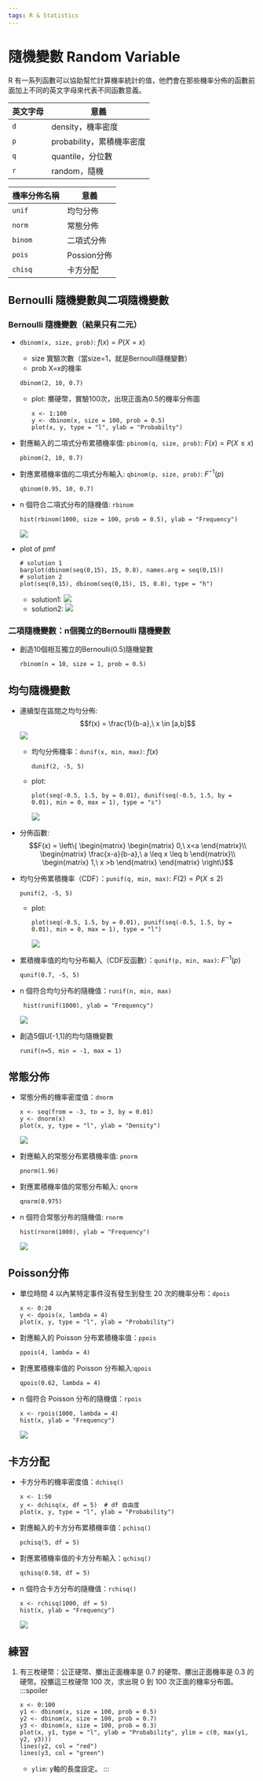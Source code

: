 ```yaml
---
tags: R & Statistics
---
```

# 隨機變數 Random Variable
R 有一系列函數可以協助幫忙計算機率統計的值，他們會在那些機率分佈的函數前面加上不同的英文字母來代表不同函數意義。

| 英文字母 | 意義 |
| -------- | -------- |
| ```d```    | density，機率密度  |
| ```p```  | probability，累積機率密度 |
| ```q```  | quantile，分位數  |
| ```r```  | random，隨機 |


| 機率分佈名稱 | 意義 |
| -------- | -------- |
| ```unif```    | 均勻分佈     |
| ```norm```  | 常態分佈  |
| ```binom``` | 二項式分佈 |
| ```pois```  | Possion分佈 |
| ```chisq``` | 卡方分配 |


## Bernoulli 隨機變數與二項隨機變數
### Bernoulli 隨機變數（結果只有二元）
- ```dbinom(x, size, prob)```: $f(x)=P(X=x)$
    - size 實驗次數（當size=1，就是Bernoulli隨機變數）
    - prob X=x的機率
    ```r=
    dbinom(2, 10, 0.7)
    ```
    - plot: 擲硬幣，實驗100次，出現正面為0.5的機率分佈圖
        ```r=
        x <- 1:100
        y <- dbinom(x, size = 100, prob = 0.5)
        plot(x, y, type = "l", ylab = "Probabilty")
        ```
- 對應輸入的二項式分布累積機率值: ```pbinom(q, size, prob)```: $F(x)=P(X \leq x)$
    ```r=
    pbinom(2, 10, 0.7)
    ```
- 對應累積機率值的二項式分布輸入: ```qbinom(p, size, prob)```: $F^{-1}(p)$
    ```r=
    qbinom(0.95, 10, 0.7)
    ```
-  n 個符合二項式分布的隨機值: ```rbinom```
    ```r=
    hist(rbinom(1000, size = 100, prob = 0.5), ylab = "Frequency")
    ```
    ![](https://i.imgur.com/vCrSDpC.png)

- plot of pmf
    ```r=
    # solution 1
    barplot(dbinom(seq(0,15), 15, 0.8), names.arg = seq(0,15))
    # solution 2
    plot(seq(0,15), dbinom(seq(0,15), 15, 0.8), type = "h")
    ```
    - solution1: ![](https://i.imgur.com/eIcglpq.png)
    - solution2: ![](https://i.imgur.com/ii0JDI6.png)

### 二項隨機變數：n個獨立的Bernoulli 隨機變數
- 創造10個相互獨立的Bernoulli(0.5)隨機變數
    ```r=
    rbinom(n = 10, size = 1, prob = 0.5)
    ```
    
## 均勻隨機變數
- 連續型在區間之均勻分佈: $$f(x) = \frac{1}{b-a},\ x \in [a,b]$$
    ![](https://i.imgur.com/i5nkFYA.png)
    - 均勻分佈機率：```dunif(x, min, max)```: $f(x)$
        ```r=
        dunif(2, -5, 5)
        ```
    - plot:
        ```r=
        plot(seq(-0.5, 1.5, by = 0.01), dunif(seq(-0.5, 1.5, by = 0.01), min = 0, max = 1), type = "s")
        ```
        ![](https://i.imgur.com/O8H9dzM.png)

- 分佈函數: $$F(x) =  \left\{  \begin{matrix}
 \begin{matrix}
   0,\ x<a
  \end{matrix}\\
  \begin{matrix}
   \frac{x-a}{b-a},\ a \leq x \leq b
  \end{matrix}\\
  \begin{matrix}
  1,\ x >b
  \end{matrix} 
\end{matrix}
\right\}$$
    

- 均勻分佈累積機率（CDF）：```punif(q, min, max)```: $F(2)=P(X \leq 2)$
    ```r=
    punif(2, -5, 5)
    ```
    - plot:
        ```r=
        plot(seq(-0.5, 1.5, by = 0.01), punif(seq(-0.5, 1.5, by = 0.01), min = 0, max = 1), type = "l")
        ```
        ![](https://i.imgur.com/VwEytGo.png)

- 累積機率值的均勻分布輸入（CDF反函數）：```qunif(p, min, max)```: $F^{-1}(p)$
    ```r=
    qunif(0.7, -5, 5)
    ```
- n 個符合均勻分布的隨機值：```runif(n, min, max)```
    ```r=
     hist(runif(1000), ylab = "Frequency")
    ```
    ![](https://i.imgur.com/MkieMgn.png)

- 創造5個U[-1,1]的均勻隨機變數
    ```r=
    runif(n=5, min = -1, max = 1)
    ```

## 常態分佈
- 常態分佈的機率密度值：```dnorm```
    ```r=
    x <- seq(from = -3, to = 3, by = 0.01)
    y <- dnorm(x)
    plot(x, y, type = "l", ylab = "Density")
    ```
    ![](https://i.imgur.com/m7W2lWA.png)

- 對應輸入的常態分布累積機率值: ```pnorm```
    ```r=
    pnorm(1.96)
    ```
- 對應累積機率值的常態分布輸入: ```qnorm```
    ```r=
    qnorm(0.975)
    ```
-  n 個符合常態分布的隨機值: ```rnorm```
    ```r=
    hist(rnorm(1000), ylab = "Frequency")
    ```
    ![](https://i.imgur.com/gZHoVE1.png)
    
## Poisson分佈
- 單位時間 4 以內某特定事件沒有發生到發生 20 次的機率分布：```dpois```
    ```r=
    x <- 0:20
    y <- dpois(x, lambda = 4)
    plot(x, y, type = "l", ylab = "Probability")
    ```
- 對應輸入的 Poisson 分布累積機率值：```ppois```
    ```r=
    ppois(4, lambda = 4)
    ```
- 對應累積機率值的 Poisson 分布輸入:```qpois```
    ```r=
    qpois(0.62, lambda = 4)
    ``` 
-  n 個符合 Poisson 分布的隨機值：```rpois```
    ```r=
    x <- rpois(1000, lambda = 4)
    hist(x, ylab = "Frequency")
    ```
    ![](https://i.imgur.com/kfWuZbW.png)

## 卡方分配
- 卡方分布的機率密度值：```dchisq()```
    ```r=
    x <- 1:50
    y <- dchisq(x, df = 5)  # df 自由度
    plot(x, y, type = "l", ylab = "Probability")
    ```
- 對應輸入的卡方分布累積機率值：```pchisq()```
    ```r=
    pchisq(5, df = 5)
    ```
- 對應累積機率值的卡方分布輸入：```qchisq()```
    ```r=
    qchisq(0.58, df = 5)
    ```
- n 個符合卡方分布的隨機值：```rchisq()```
    ```r=
    x <- rchisq(1000, df = 5)
    hist(x, ylab = "Frequency")
    ```
    ![](https://i.imgur.com/rqdt0PM.png)


## 練習
1. 有三枚硬幣：公正硬幣、擲出正面機率是 0.7 的硬幣、擲出正面機率是 0.3 的硬幣。投擲這三枚硬幣 100 次，求出現 0 到 100 次正面的機率分布圖。
    :::spoiler
    ```r=
    x <- 0:100
    y1 <- dbinom(x, size = 100, prob = 0.5)
    y2 <- dbinom(x, size = 100, prob = 0.7)
    y3 <- dbinom(x, size = 100, prob = 0.3)
    plot(x, y1, type = "l", ylab = "Probability", ylim = c(0, max(y1, y2, y3)))
    lines(y2, col = "red")
    lines(y3, col = "green")
    ```
    - ```ylim```: y軸的長度設定。
    :::